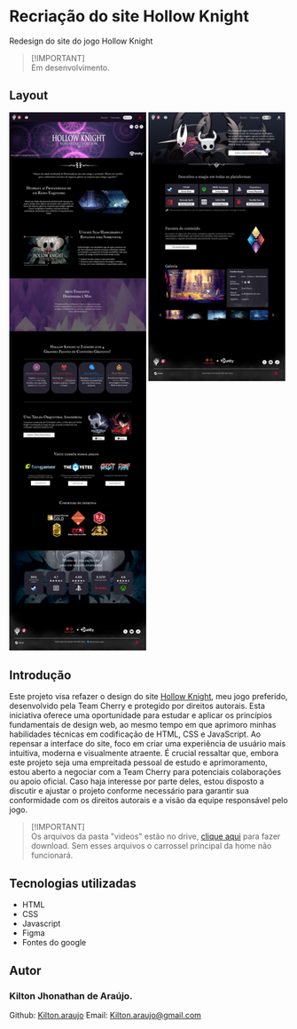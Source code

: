 # Recriação do site Hollow Knight
Redesign do site do jogo Hollow Knight

> [!IMPORTANT]\
>Em desenvolvimento.

## Layout
<div >
  <img width=49% src="src/assets/thehome.jpg">
  <img align=top width=49% src="src/assets/baixar.png">
</div>

## Introdução
Este projeto visa refazer o design do site [Hollow Knight](https://www.hollowknight.com/), meu jogo preferido, desenvolvido pela Team Cherry e protegido por direitos autorais. Esta iniciativa oferece uma oportunidade para estudar e aplicar os princípios fundamentais de design web, ao mesmo tempo em que aprimoro minhas habilidades técnicas em codificação de HTML, CSS e JavaScript. Ao repensar a interface do site, foco em criar uma experiência de usuário mais intuitiva, moderna e visualmente atraente. É crucial ressaltar que, embora este projeto seja uma empreitada pessoal de estudo e aprimoramento, estou aberto a negociar com a Team Cherry para potenciais colaborações ou apoio oficial. Caso haja interesse por parte deles, estou disposto a discutir e ajustar o projeto conforme necessário para garantir sua conformidade com os direitos autorais e a visão da equipe responsável pelo jogo.
> [!IMPORTANT]\
> Os arquivos da pasta "videos" estão no drive, [clique aqui](https://drive.google.com/drive/folders/1OCkwKhJbnrMey5OoI5f9QIWQuWj54vG5?usp=sharing) para fazer download. Sem esses arquivos o carrossel principal da home não funcionará.

## Tecnologias utilizadas
* HTML
* CSS
* Javascript
* Figma
* Fontes do google

## Autor
  ### Kilton Jhonathan de Araújo.
Github: [Kilton.araujo](https://github.com/KiltonAraujo)
Email: Kilton.araujo@gmail.com
